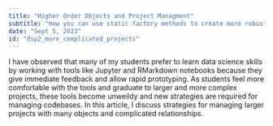 ```yaml
---
title: "Higher Order Objects and Project Managment"
subtitle: "How you can use static factory methods to create more robust exception types."
date: "Sept 5, 2023"
id: "dsp2_more_complicated_projects"
---
```


I have observed that many of my students prefer to learn data science skills by working with tools like Jupyter and RMarkdown notebooks because they give immediate feedback and allow rapid prototyping. As students feel more comfortable with the tools and graduate to larger and more complex projects, these tools become unweildy and new strategies are required for managing codebases. In this article, I discuss strategies for managing larger projects with many objects and complicated relationships.






